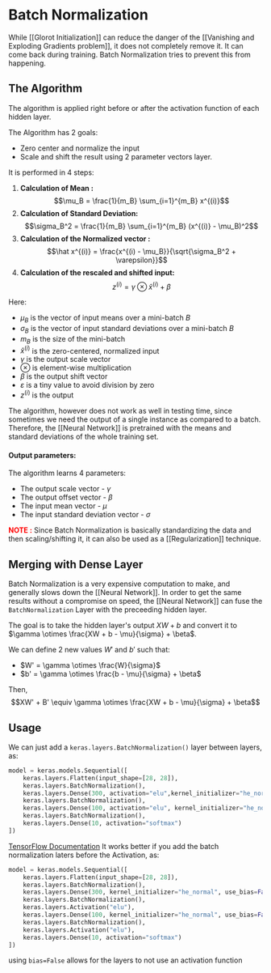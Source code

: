 # Batch Normalization

While [[Glorot Initialization]] can reduce the danger of the [[Vanishing and Exploding Gradients problem]], it does not completely remove it. It can come back during training. Batch Normalization tries to prevent this from happening.

## The Algorithm
The algorithm is applied right before or after the activation function of each hidden layer.

The Algorithm has 2 goals:
- Zero center and normalize the input
- Scale and shift the result using 2 parameter vectors layer.
	
It is performed in 4 steps:
1. __Calculation of Mean :__ 
	$$\mu_B = \frac{1}{m_B} \sum_{i=1}^{m_B} x^{(i)}$$
2. __Calculation of Standard Deviation:__
 $$\sigma_B^2 = \frac{1}{m_B} \sum_{i=1}^{m_B} (x^{(i)} - \mu_B)^2$$
3. __Calculation of the Normalized vector :__
$$\hat x^{(i)} = \frac{x^{(i) - \mu_B}}{\sqrt{\sigma_B^2 + \varepsilon}}$$
4. __Calculation of the rescaled and shifted input:__
$$z^{(i)} = \gamma \otimes \hat x^{(i)} + \beta$$

Here:
- $\mu_B$ is the vector of input means over a mini-batch $B$
- $\sigma_B$ is the vector of input standard deviations over a mini-batch $B$
- $m_B$ is the size of the mini-batch
- $\hat x^{(i)}$ is the zero-centered, normalized input
- $\gamma$ is the output scale vector
- $\otimes$ is element-wise multiplication
- $\beta$ is the output shift vector
- $\varepsilon$ is a tiny value to avoid division by zero
- $z^{(i)}$ is the output

The algorithm, however does not work as well in testing time, since sometimes we need the output of a single instance as compared to a batch. Therefore, the [[Neural Network]] is pretrained with the means and standard deviations of the whole training set.

#### Output parameters:
The algorithm learns 4 parameters:
- The output scale vector - $\gamma$
- The output offset vector - $\beta$
- The input mean vector - $\mu$
- The input standard deviation vector - $\sigma$

<font color = red> __NOTE :__ </font> Since Batch Normalization is basically standardizing the data and then scaling/shifting it, it can also be used as a [[Regularization]] technique.

## Merging with Dense Layer
Batch Normalization is a very expensive computation to make, and generally slows down the [[Neural Network]]. In order to get the same results without a compromise on speed, the [[Neural Network]] can fuse the `BatchNormalization` Layer with the preceeding hidden layer.

The goal is to take the hidden layer's output $XW + b$ and convert it to $\gamma \otimes \frac{XW + b - \mu}{\sigma} + \beta$.

We can define 2 new values $W'$ and $b'$ such that:
- $W' = \gamma \otimes \frac{W}{\sigma}$
- $b' = \gamma \otimes \frac{b - \mu}{\sigma} + \beta$

Then, $$XW' + B' \equiv \gamma \otimes \frac{XW + b - \mu}{\sigma} + \beta$$

## Usage

We can just add a `keras.layers.BatchNormalization()` layer between layers, as:

```python
model = keras.models.Sequential([
	keras.layers.Flatten(input_shape=[28, 28]),
	keras.layers.BatchNormalization(),     
	keras.layers.Dense(300, activation="elu",kernel_initializer="he_normal"),     
	keras.layers.BatchNormalization(),     
	keras.layers.Dense(100, activation="elu", kernel_initializer="he_normal"),     
	keras.layers.BatchNormalization(),     
	keras.layers.Dense(10, activation="softmax") 
])

```
[TensorFlow Documentation](https://www.tensorflow.org/api_docs/python/tf/keras/layers/BatchNormalization)
It works better if you add the batch normalization laters before the Activation, as:

```python
model = keras.models.Sequential([
    keras.layers.Flatten(input_shape=[28, 28]),
   	keras.layers.BatchNormalization(),
   	keras.layers.Dense(300, kernel_initializer="he_normal", use_bias=False),
   	keras.layers.BatchNormalization(),
   	keras.layers.Activation("elu"),
   	keras.layers.Dense(100, kernel_initializer="he_normal", use_bias=False),
   	keras.layers.BatchNormalization(),
   	keras.layers.Activation("elu"),
   	keras.layers.Dense(10, activation="softmax")
])
```

using `bias=False` allows for the layers to not use an activation function